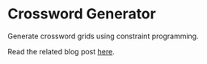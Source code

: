 # Crossword Generator

Generate crossword grids using constraint programming.

Read the related blog post [here](https://pedtsr.ca/2023/generating-crossword-grids-using-constraint-programming.html).
